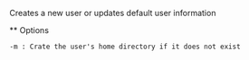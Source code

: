 Creates a new user or updates default user information


** Options

	-m : Crate the user's home directory if it does not exist
